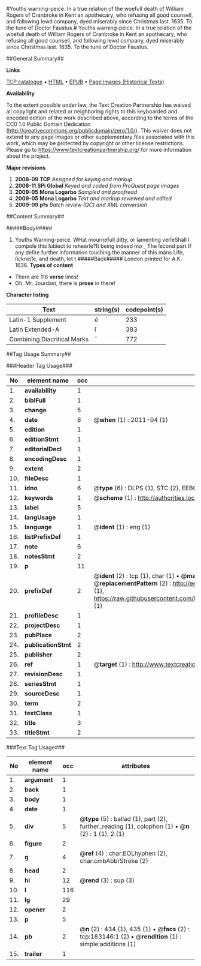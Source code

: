 #Youths warning-peice. In a true relation of the woefull death of William Rogers of Cranbroke in Kent an apothecary, who refusing all good counsell, and following lewd company, dyed miserably since Christmas last. 1635. To the tune of Doctor Faustus.#
Youths warning-peice. In a true relation of the woefull death of William Rogers of Cranbroke in Kent an apothecary, who refusing all good counsell, and following lewd company, dyed miserably since Christmas last. 1635. To the tune of Doctor Faustus.

##General Summary##

**Links**

[TCP catalogue](http://www.ota.ox.ac.uk/tcp/)  • 
[HTML](http://tei.it.ox.ac.uk/tcp/Texts-HTML/free/B00/B00626.html)  • 
[EPUB](http://tei.it.ox.ac.uk/tcp/Texts-EPUB/free/B00/B00626.epub) • 
[Page images (Historical Texts)](https://historicaltexts.jisc.ac.uk/eebo-99891311e)

**Availability**

To the extent possible under law, the Text Creation Partnership has waived all copyright and related or neighboring rights to this keyboarded and encoded edition of the work described above, according to the terms of the CC0 1.0 Public Domain Dedication (http://creativecommons.org/publicdomain/zero/1.0/). This waiver does not extend to any page images or other supplementary files associated with this work, which may be protected by copyright or other license restrictions. Please go to https://www.textcreationpartnership.org/ for more information about the project.

**Major revisions**

1. __2008-09__ __TCP__ *Assigned for keying and markup*
1. __2008-11__ __SPi Global__ *Keyed and coded from ProQuest page images*
1. __2009-05__ __Mona Logarbo__ *Sampled and proofread*
1. __2009-05__ __Mona Logarbo__ *Text and markup reviewed and edited*
1. __2009-09__ __pfs__ *Batch review (QC) and XML conversion*

##Content Summary##

#####Body#####

1. Youths Warning-peice.
WHat mournefull ditty, or lamenting verſeShall I compoſe this ſubiect to rehearſe?It being indeed mo
    _ The ſecond part
If any deſire further information touching the manner of this mans Life, ſickneſſe, and death, let t
#####Back#####
London printed for A.K. 1636.
**Types of content**

  * There are 116 **verse** lines!
  * Oh, Mr. Jourdain, there is **prose** in there!

**Character listing**


|Text|string(s)|codepoint(s)|
|---|---|---|
|Latin-1 Supplement|é|233|
|Latin Extended-A|ſ|383|
|Combining             Diacritical Marks|̄|772|

##Tag Usage Summary##

###Header Tag Usage###

|No|element name|occ|attributes|
|---|---|---|---|
|1.|__availability__|1||
|2.|__biblFull__|1||
|3.|__change__|5||
|4.|__date__|8| @__when__ (1) : 2011-04 (1)|
|5.|__edition__|1||
|6.|__editionStmt__|1||
|7.|__editorialDecl__|1||
|8.|__encodingDesc__|1||
|9.|__extent__|2||
|10.|__fileDesc__|1||
|11.|__idno__|6| @__type__ (6) : DLPS (1), STC (2), EEBO-CITATION (1), PROQUEST (1), VID (1)|
|12.|__keywords__|1| @__scheme__ (1) : http://authorities.loc.gov/ (1)|
|13.|__label__|5||
|14.|__langUsage__|1||
|15.|__language__|1| @__ident__ (1) : eng (1)|
|16.|__listPrefixDef__|1||
|17.|__note__|6||
|18.|__notesStmt__|2||
|19.|__p__|11||
|20.|__prefixDef__|2| @__ident__ (2) : tcp (1), char (1)  •  @__matchPattern__ (2) : ([0-9\-]+):([0-9IVX]+) (1), (.+) (1)  •  @__replacementPattern__ (2) : http://eebo.chadwyck.com/downloadtiff?vid=$1&page=$2 (1), https://raw.githubusercontent.com/textcreationpartnership/Texts/master/tcpchars.xml#$1 (1)|
|21.|__profileDesc__|1||
|22.|__projectDesc__|1||
|23.|__pubPlace__|2||
|24.|__publicationStmt__|2||
|25.|__publisher__|2||
|26.|__ref__|1| @__target__ (1) : http://www.textcreationpartnership.org/docs/. (1)|
|27.|__revisionDesc__|1||
|28.|__seriesStmt__|1||
|29.|__sourceDesc__|1||
|30.|__term__|2||
|31.|__textClass__|1||
|32.|__title__|3||
|33.|__titleStmt__|2||


###Text Tag Usage###

|No|element name|occ|attributes|
|---|---|---|---|
|1.|__argument__|1||
|2.|__back__|1||
|3.|__body__|1||
|4.|__date__|1||
|5.|__div__|5| @__type__ (5) : ballad (1), part (2), further_reading (1), colophon (1)  •  @__n__ (2) : 1 (1), 2 (1)|
|6.|__figure__|2||
|7.|__g__|4| @__ref__ (4) : char:EOLhyphen (2), char:cmbAbbrStroke (2)|
|8.|__head__|2||
|9.|__hi__|12| @__rend__ (3) : sup (3)|
|10.|__l__|116||
|11.|__lg__|29||
|12.|__opener__|2||
|13.|__p__|5||
|14.|__pb__|2| @__n__ (2) : 434 (1), 435 (1)  •  @__facs__ (2) : tcp:183146:1 (2)  •  @__rendition__ (1) : simple:additions (1)|
|15.|__trailer__|1||
